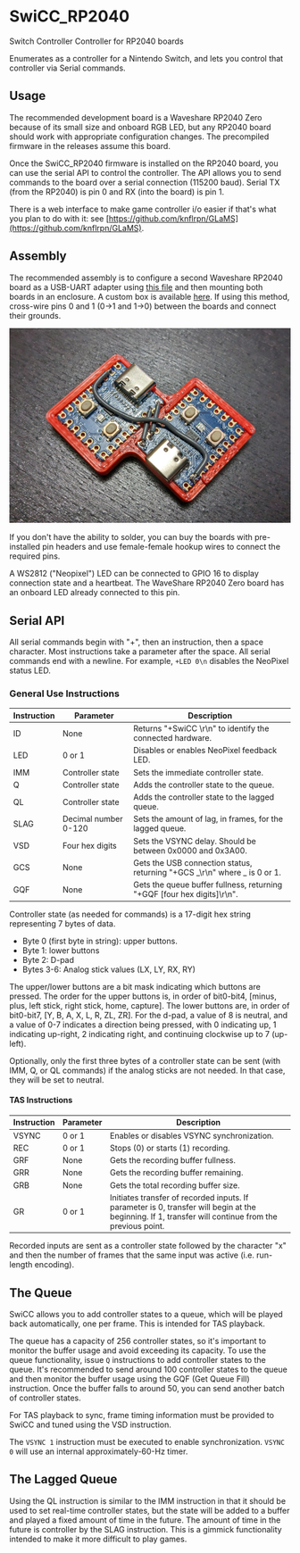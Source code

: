 # SwiCC_RP2040
Switch Controller Controller for RP2040 boards

Enumerates as a controller for a Nintendo Switch, and lets you control that controller via Serial commands.

## Usage
The recommended development board is a Waveshare RP2040 Zero because of its small size and onboard RGB LED, but any RP2040 board should work with appropriate configuration changes.  The precompiled firmware in the releases assume this board.

Once the SwiCC_RP2040 firmware is installed on the RP2040 board, you can use the serial API to control the controller. The API allows you to send commands to the board over a serial connection (115200 baud).  Serial TX (from the RP2040) is pin 0 and RX (into the board) is pin 1.

There is a web interface to make game controller i/o easier if that's what you plan to do with it: see [https://github.com/knflrpn/GLaMS](https://github.com/knflrpn/GLaMS).

## Assembly
The recommended assembly is to configure a second Waveshare RP2040 board as a USB-UART adapter using [this file](/documentation/SwiCC_UART_Bridge.uf2) and then mounting both boards in an enclosure. A custom box is available [here](https://www.printables.com/model/408393-swicc-box).  If using this method, cross-wire pins 0 and 1 (0->1 and 1->0) between the boards and connect their grounds.

![Alt text](/documentation/SwiCCBox.jpg)

If you don't have the ability to solder, you can buy the boards with pre-installed pin headers and use female-female hookup wires to connect the required pins.

A WS2812 ("Neopixel") LED can be connected to GPIO 16 to display connection state and a heartbeat.  The WaveShare RP2040 Zero board has an onboard LED already connected to this pin.

## Serial API
All serial commands begin with "+", then an instruction, then a space character.  Most instructions take a parameter after the space.  All serial commands end with a newline.  For example, `+LED 0\n` disables the NeoPixel status LED.

### General Use Instructions

| Instruction | Parameter | Description |
|--|--|--|
| ID | None | Returns "+SwiCC \r\n" to identify the connected hardware. |
| LED | 0 or 1 | Disables or enables NeoPixel feedback LED. |
| IMM | Controller state | Sets the immediate controller state. |
| Q | Controller state | Adds the controller state to the queue. |
| QL | Controller state | Adds the controller state to the lagged queue. |
| SLAG | Decimal number 0-120 | Sets the amount of lag, in frames, for the lagged queue. |
| VSD | Four hex digits | Sets the VSYNC delay. Should be between 0x0000 and 0x3A00. |
| GCS | None | Gets the USB connection status, returning "+GCS \_\r\n" where _ is 0 or 1. |
| GQF | None | Gets the queue buffer fullness, returning "+GQF [four hex digits]\r\n". |

Controller state (as needed for commands) is a 17-digit hex string representing 7 bytes of data.
- Byte 0 (first byte in string): upper buttons.
- Byte 1: lower buttons
- Byte 2: D-pad
- Bytes 3-6: Analog stick values (LX, LY, RX, RY)

The upper/lower buttons are a bit mask indicating which buttons are pressed.  The order for the upper buttons is, in order of bit0-bit4, [minus, plus, left stick, right stick, home, capture].  The lower buttons are, in order of bit0-bit7, [Y, B, A, X, L, R, ZL, ZR].  For the d-pad, a value of 8 is neutral, and a value of 0-7 indicates a direction being pressed, with 0 indicating up, 1 indicating up-right, 2 indicating right, and continuing clockwise up to 7 (up-left).

Optionally, only the first three bytes of a controller state can be sent (with IMM, Q, or QL commands) if the analog sticks are not needed.  In that case, they will be set to neutral.

#### TAS Instructions

| Instruction | Parameter | Description |
|--|--|--|
| VSYNC | 0 or 1 | Enables or disables VSYNC synchronization. |
| REC | 0 or 1 | Stops (0) or starts (1) recording. |
| GRF | None | Gets the recording buffer fullness. |
| GRR | None | Gets the recording buffer remaining. |
| GRB | None | Gets the total recording buffer size. |
| GR | 0 or 1 | Initiates transfer of recorded inputs.  If parameter is 0, transfer will begin at the beginning.  If 1, transfer will continue from the previous point.

Recorded inputs are sent as a controller state followed by the character "x" and then the number of frames that the same input was active (i.e. run-length encoding).

## The Queue
SwiCC allows you to add controller states to a queue, which will be played back automatically, one per frame.  This is intended for TAS playback.

The queue has a capacity of 256 controller states, so it's important to monitor the buffer usage and avoid exceeding its capacity. To use the queue functionality, issue `Q` instructions to add controller states to the queue.  It's recommended to send around 100 controller states to the queue and then monitor the buffer usage using the GQF (Get Queue Fill) instruction. Once the buffer falls to around 50, you can send another batch of controller states.

For TAS playback to sync, frame timing information must be provided to SwiCC and tuned using the VSD instruction.

The `VSYNC 1` instruction must be executed to enable synchronization.  `VSYNC 0` will use an internal approximately-60-Hz timer.

## The Lagged Queue
Using the QL instruction is similar to the IMM instruction in that it should be used to set real-time controller states, but the state will be added to a buffer and played a fixed amount of time in the future.  The amount of time in the future is controller by the SLAG instruction.  This is a gimmick functionality intended to make it more difficult to play games.
